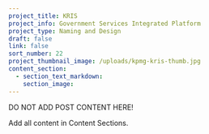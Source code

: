```yaml
---
project_title: KRIS
project_info: Government Services Integrated Platform
project_type: Naming and Design
draft: false
link: false
sort_number: 22
project_thumbnail_image: /uploads/kpmg-kris-thumb.jpg
content_section:
  - section_text_markdown:
    section_image:
---
```



DO NOT ADD POST CONTENT HERE!

Add all content in Content Sections.